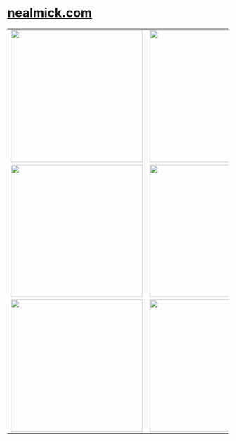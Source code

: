 # [nealmick.com](https://nealmick.com)
<!--- https://foliolink.me/ --->
<table>
    <tr>
        <td>
            <a href="https://firebet.ai/">
                <img src="https://r2.foliolink.me/portfolio/portfolio/github/1/image1.png?" width="300"/>
            </a>
        </td>
        <td>
            <a href="https://recipe-genie.xyz/">
                <img src="https://r2.foliolink.me/portfolio/portfolio/github/1/image2.png?" width="300"/>
            </a>
        </td>
    </tr> 
     <tr>
        <td>
            <a href="https://pro-note.xyz/">
                <img src="https://r2.foliolink.me/portfolio/portfolio/github/1/image3.png?" width="300"/>
            </a>
        </td>
        <td>
            <a href="https://chat4u.io/">
                <img src="https://r2.foliolink.me/portfolio/portfolio/github/1/image4.png?" width="300"/>
            </a>
        </td>
    </tr> 
     <tr>
        <td>
            <a href="https://launchba.se/">
                <img src="https://r2.foliolink.me/portfolio/portfolio/github/1/image5.png?" width="300"/>
            </a>
        </td>
        <td>
            <a href="https://squashbug.xyz/">
                <img src="https://r2.foliolink.me/portfolio/portfolio/github/1/image6.png?" width="300"/>
            </a>
        </td>
    </tr> 
 </table>
